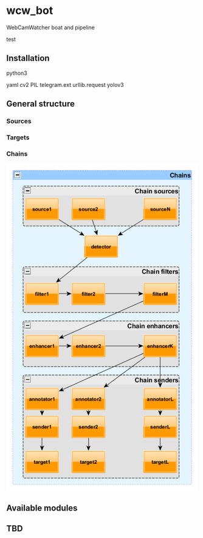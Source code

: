 # wcw_bot
WebCamWatcher boat and pipeline

test



## Installation

python3

yaml
cv2
PIL
telegram.ext 
urllib.request
yolov3


## General structure

### Sources
### Targets
### Chains

![Chain config scheme](https://github.com/altsoph/wcw_bot/blob/master/config_scheme.png)

## Available modules


## TBD

